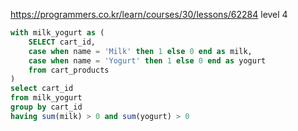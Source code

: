 https://programmers.co.kr/learn/courses/30/lessons/62284
level 4

```sql
with milk_yogurt as (
    SELECT cart_id,
    case when name = 'Milk' then 1 else 0 end as milk,
    case when name = 'Yogurt' then 1 else 0 end as yogurt
    from cart_products
)
select cart_id
from milk_yogurt
group by cart_id 
having sum(milk) > 0 and sum(yogurt) > 0
```